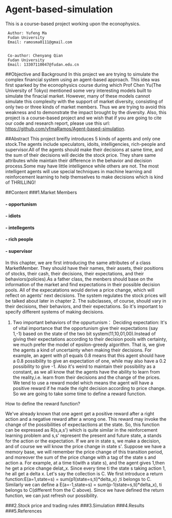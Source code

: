 # Agent-based-simulation
This is a course-based project working upon the econophysics.

     Author: Yufeng Ma                   
     Fudan University
     Email: ramosma0111@gmail.com
  
  
     Co-author: Chenyang Qian            
     Fudan University
     Email: 13307110047@fudan.edu.cn


##Objective and Background
In this project we are trying to simulate the complex financial system using an agent-based approach. This idea was first sparked by the econophysics course during which Prof Chen Yu(The University of Tokyo) mentioned some very interesting models built to simulate the finacial market. However, many of these models cannot simulate this complexity with the support of market diversity, consisting of only two or three kinds of market members. Thus we are trying to avoid this weakness and to demonstrate the impact brought by the diversity. Also, this project is a course-based project and we wish that if you are going to cite our code and research report, please use this url: https://github.com/yfmaRamos/Agent-based-simulation.

##Abstract
This project breifly introduces 5 kinds of agents and only one stock.The agents include speculators, idoits, intelligencies, rich-people and supervisor.All of the agents should make their decisions at same time, and the sum of their decisions will decide the stock price. They share same attributes while maintain their difference in the behavior and decision process.Some may have little intelligence while others are not. The most intelligent agents will use special techniques in machine learning and reinforcement learning to help themselves to make decisions which is kind of THRILLING!

##Content
###1.Market Members
####    - opportunism
####    - idiots
####    - intellegents
####    - rich people
####    - supervisor

In this chapter, we are first introducing the same attributes of a class MarketMember. They should have their names, their assets, their positions of stocks, their cash, their decisions, their expectations, and their behaviors(policies).As a father class, the menbers should base on the information of the market and find expectations in their possible decision pools. All of the expecatations would derive a price change, which will reflect on agents' next decisions. The system regulates the stock prices will be talked about later in chapter 2. The subclasses, of course, should vary in their decisions, their behaviors, and their expectations. So it's important to specify different systems of making decisions.

1. Two important behaviors of the oppurtunism：
Deciding expectation: It's of vital importance that the opportunism give their expectations (say 1,-1) based on the state of the two bit system(11,10,01,00).Instead of giving their expectations according to their decision pools with certainty, we much prefer the model of epsilon-greedy algorithm. That is, we give the agents a kind of uncertainty when making their decisions. For example, an agent with p1 equals 0.8 means that this agent should have a 0.8 possibility to give an expectation of one, while may also have a 0.2 possibility to give -1. Also it's weird to maintain their possibility as a constant, as we all know that the agents have the ability to learn from the reality,i.e. learn from their decisions and the change of the prices. We tend to use a reward model which means the agent will have a positive reward if he made the right decision according to price change. So we are going to take some time to define a reward function.

How to define the reward function?

We've already known that one agent get a positive reward after a right action and a negative reward after a wrong one. This reward may invoke the change of the possibilities of expectactions at the state. So, this function can be expressed as R(s,a,s') which is quite similar in the reinforcement learning problem and s,s' represent the present and future state, a stands for the action or the expectation. If we are in state s, we make a decision, and of course we will know the price change in state s'. Suppose we have a memory base, we will remember the price change of this transition period, and moreover the sum of the price change with a tag of the state s and action a. For example, at a time ti(with a state s), and the agent gives 1,then he get a price change delat_x. Since every time ti the state s taking action 1, he all get a delta x. Let's say the collection is C. We first introduce a return function:E(a=1,state=s) = sum(p1(state=s,ti)*delta_x)  ,ti belongs to C. Similarly we can define a E(a=-1,state=s) = sum(p-1(state=s,ti)*delta_x), ti belongs to C(different from the C above).
Since we have defined the return function, we can just refresh our possibility.

###2.Stock price and trading rules
###3.Simulation 
###4.Results 
###5.References



